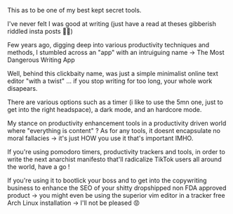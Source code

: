 This as to be one of my best kept secret tools.

I've never felt I was good at writing (just have a read at theses gibberish riddled insta posts 🤦‍♂️)

Few years ago, digging deep into various productivity techniques and methods, I stumbled across an "app" with an intruiguing name → The Most Dangerous Writing App

Well, behind this clickbaity name, was just a simple minimalist online text editor "with a twist" ... if you stop writing for too long, your whole work disapears.

There are various options such as a timer (i like to use the 5mn one, just to get into the right headspace), a dark mode, and an hardcore mode.

My stance on productivity enhancement tools in a productivity driven world where "everything is content" ? As for any tools, it doesnt encapsulate no moral fallacies → it's just HOW you use it that's important IMHO.

If you're using pomodoro timers, productivity trackers and tools, in order to write the next anarchist manifesto that'll radicalize TikTok users all around the world, have a go !

If you're using it to bootlick your boss and to get into the copywriting business to enhance the SEO of your shitty dropshipped non FDA approved product → you might even be using the superior vim editor in a tracker free Arch Linux installation → I'll not be pleased 😡
